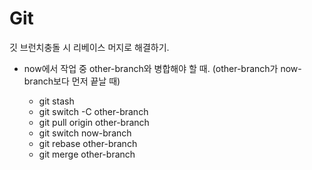 # Git

깃 브런치충돌 시 리베이스 머지로 해결하기.

*   now에서 작업 중 other-branch와 병합해야 할 때. (other-branch가 now-branch보다 먼저 끝날 때)

    * git stash
    * git switch -C other-branch
    * git pull origin other-branch
    * git switch now-branch
    * git rebase other-branch
    * git merge other-branch

